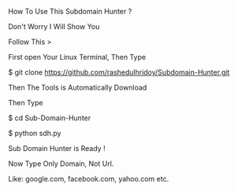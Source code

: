 How To Use This Subdomain Hunter ?

Don't Worry I Will Show You

Follow This >

First open Your Linux Terminal, Then Type

$ git clone https://github.com/rashedulhridoy/Subdomain-Hunter.git

Then The Tools is Automatically Download

Then Type

$ cd Sub-Domain-Hunter

$ python sdh.py

Sub Domain Hunter is Ready !

Now Type Only Domain, Not Url.

Like: google.com, facebook.com, yahoo.com etc.
